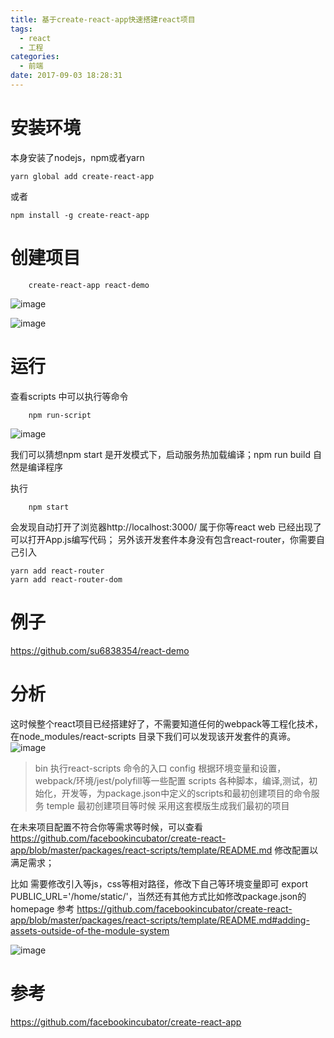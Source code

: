 ```yaml
---
title: 基于create-react-app快速搭建react项目
tags:
  - react
  - 工程
categories:
  - 前端
date: 2017-09-03 18:28:31
---
```


# 安装环境
本身安装了nodejs，npm或者yarn

    yarn global add create-react-app
或者
    
    npm install -g create-react-app
    
 # 创建项目
		create-react-app react-demo

![image](/images/1504432144489.png)

![image](/images/1504432202611.png)

# 运行
查看scripts 中可以执行等命令

		npm run-script
![image](/images/1504432536022.png)

我们可以猜想npm start 是开发模式下，启动服务热加载编译；npm run build 自然是编译程序

执行

		npm start 

会发现自动打开了浏览器http://localhost:3000/ 属于你等react web 已经出现了
可以打开App.js编写代码；
另外该开发套件本身没有包含react-router，你需要自己引入
	
    yarn add react-router
    yarn add react-router-dom
    
# 例子
https://github.com/su6838354/react-demo

# 分析
这时候整个react项目已经搭建好了，不需要知道任何的webpack等工程化技术，在node_modules/react-scripts 目录下我们可以发现该开发套件的真谛。
![image](/images/1504432860140.png)

> bin	 执行react-scripts 命令的入口
>config 根据环境变量和设置，webpack/环境/jest/polyfill等一些配置
>scripts 各种脚本，编译,测试，初始化，开发等，为package.json中定义的scripts和最初创建项目的命令服务
>temple 最初创建项目等时候 采用这套模版生成我们最初的项目

在未来项目配置不符合你等需求等时候，可以查看 https://github.com/facebookincubator/create-react-app/blob/master/packages/react-scripts/template/README.md
修改配置以满足需求；

比如 需要修改引入等js，css等相对路径，修改下自己等环境变量即可
export PUBLIC_URL='/home/static/'，当然还有其他方式比如修改package.json的homepage
参考
https://github.com/facebookincubator/create-react-app/blob/master/packages/react-scripts/template/README.md#adding-assets-outside-of-the-module-system

![image](/images/1504434422598.png)



# 参考
https://github.com/facebookincubator/create-react-app